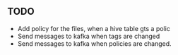 ## TODO
* Add policy for the files, when a hive table gts a polic
* Send messages to kafka when tags are changed
* Send messages to kafka when policies are changed.
